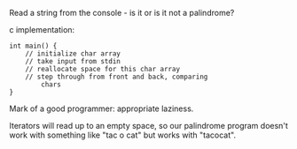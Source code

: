 Read a string from the console - is it or is it not a palindrome?

c implementation:
~~~
int main() {
	// initialize char array
	// take input from stdin
	// reallocate space for this char array
	// step through from front and back, comparing
		chars
}
~~~

Mark of a good programmer: appropriate laziness.

Iterators will read up to an empty space, so our palindrome program doesn't work with something like "tac o cat" but works with "tacocat".